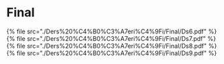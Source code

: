 # Final

<!--Index-->

{% file src="./Ders%20%C4%B0%C3%A7eri%C4%9Fi/Final/Ds6.pdf" %}
{% file src="./Ders%20%C4%B0%C3%A7eri%C4%9Fi/Final/Ds7.pdf" %}
{% file src="./Ders%20%C4%B0%C3%A7eri%C4%9Fi/Final/Ds8.pdf" %}
{% file src="./Ders%20%C4%B0%C3%A7eri%C4%9Fi/Final/Ds9.pdf" %}

<!--Index-->
